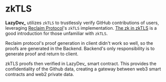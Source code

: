 # zkTLS

**LazyDev\_** utilizes `zkTLS` to trustlessly verify GitHub contributions of users, leveraging [Reclaim Protocol]'s `zkTLS` implementation. [The zk in zkTLS] is a good introduction for those unfamiliar with `zkTLS`.

 Reclaim protocol's proof generation in client didn't work so well, so the proofs are generated in the Backend. Backend's only responsibility is to generate proof and return to client.

zkTLS proofs then verified in LazyDev_ smart contract. This provides the confidentiality of the Github data, creating a gateway between web3 smart contracts and web2 private data.

[reclaim protocol]: https://reclaimprotocol.org
[the zk in zktls]: https://blog.reclaimprotocol.org/posts/zk-in-zktls

